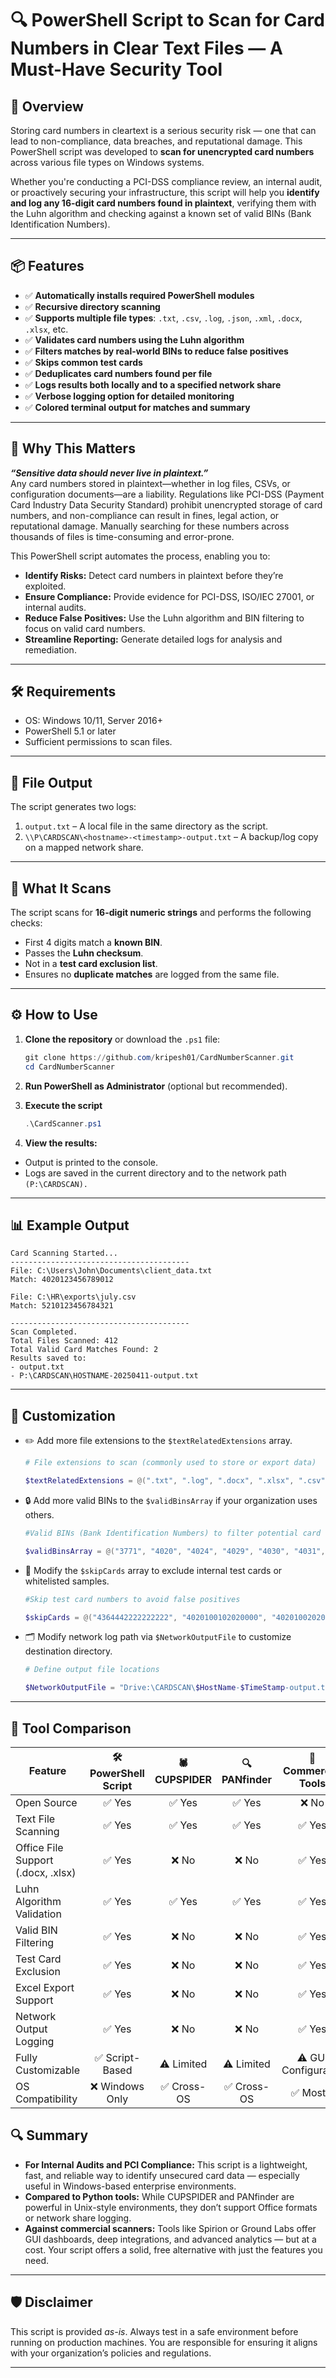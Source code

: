 # 🔍 PowerShell Script to Scan for Card Numbers in Clear Text Files — A Must-Have Security Tool

## 🚀 Overview

Storing card numbers in cleartext is a serious security risk — one that can lead to non-compliance, data breaches, and reputational damage. This PowerShell script was developed to **scan for unencrypted card numbers** across various file types on Windows systems.

Whether you're conducting a PCI-DSS compliance review, an internal audit, or proactively securing your infrastructure, this script will help you **identify and log any 16-digit card numbers found in plaintext**, verifying them with the Luhn algorithm and checking against a known set of valid BINs (Bank Identification Numbers).

---

## 📦 Features

- ✅ **Automatically installs required PowerShell modules**
- ✅ **Recursive directory scanning**
- ✅ **Supports multiple file types**: `.txt`, `.csv`, `.log`, `.json`, `.xml`, `.docx`, `.xlsx`, etc.
- ✅ **Validates card numbers using the Luhn algorithm**
- ✅ **Filters matches by real-world BINs to reduce false positives**
- ✅ **Skips common test cards**
- ✅ **Deduplicates card numbers found per file**
- ✅ **Logs results both locally and to a specified network share**
- ✅ **Verbose logging option for detailed monitoring**
- ✅ **Colored terminal output for matches and summary**

---

## 🧠 Why This Matters

***“Sensitive data should never live in plaintext.”***   
Any card numbers stored in plaintext—whether in log files, CSVs, or configuration documents—are a liability. Regulations like PCI-DSS (Payment Card Industry Data Security Standard) prohibit unencrypted storage of card numbers, and non-compliance can result in fines, legal action, or reputational damage. Manually searching for these numbers across thousands of files is time-consuming and error-prone.

This PowerShell script automates the process, enabling you to:
- **Identify Risks:** Detect card numbers in plaintext before they’re exploited.
- **Ensure Compliance:** Provide evidence for PCI-DSS, ISO/IEC 27001, or internal audits.
- **Reduce False Positives:** Use the Luhn algorithm and BIN filtering to focus on valid card numbers.
- **Streamline Reporting:** Generate detailed logs for analysis and remediation.
  
---

## 🛠️ Requirements

- OS: Windows 10/11, Server 2016+  
- PowerShell 5.1 or later  
- Sufficient permissions to scan files.

---

## 📂 File Output

The script generates two logs:

1. `output.txt` – A local file in the same directory as the script.
2. `\\P\CARDSCAN\<hostname>-<timestamp>-output.txt` – A backup/log copy on a mapped network share.

---

## 🧪 What It Scans

The script scans for **16-digit numeric strings** and performs the following checks:

- First 4 digits match a **known BIN**.
- Passes the **Luhn checksum**.
- Not in a **test card exclusion list**.
- Ensures no **duplicate matches** are logged from the same file.

---

## ⚙️ How to Use

1. **Clone the repository** or download the `.ps1` file:

   ```powershell
   git clone https://github.com/kripesh01/CardNumberScanner.git
   cd CardNumberScanner

2. **Run PowerShell as Administrator** (optional but recommended).

3. **Execute the script**
    ```powershell
    .\CardScanner.ps1
    ```
4.  **View the results:**
- Output is printed to the console.
- Logs are saved in the current directory and to the network path `(P:\CARDSCAN).`

---
## 📊 Example Output
    Card Scanning Started...
    ----------------------------------------
    File: C:\Users\John\Documents\client_data.txt
    Match: 4020123456789012

    File: C:\HR\exports\july.csv
    Match: 5210123456784321

    ----------------------------------------
    Scan Completed.
    Total Files Scanned: 412
    Total Valid Card Matches Found: 2
    Results saved to:
    - output.txt
    - P:\CARDSCAN\HOSTNAME-20250411-output.txt
---
## 🧩 Customization
- ✏️ Add more file extensions to the `$textRelatedExtensions` array.
    ```powershell
    # File extensions to scan (commonly used to store or export data)

    $textRelatedExtensions = @(".txt", ".log", ".docx", ".xlsx", ".csv", ".xml", ".json", ".doc", ".xls", ".sql", ".conf")
    ```
- 🔒 Add more valid BINs to the `$validBinsArray` if your organization uses others.
    ```powershell
    #Valid BINs (Bank Identification Numbers) to filter potential card numbers

    $validBinsArray = @("3771", "4020", "4024", "4029", "4030", "4031", "4037", "4050", "4055", "4056", "4061", "4067", "4089", "4090", "4101", "4107", "4135", "4162", "4181", "4182", "4189", "4206", "4211", "4214", "4226", "4232", "4235", "4284", "4317", "4336", "4359", "4363", "4364", "4368", "4373", "4390", "4391", "4393", "4404", "4424", "4430", "4438", "4500", "4504", "4511", "4520", "4574", "4577", "4579", "4581", "4587", "4595", "4610", "4617", "4619", "4622", "4624", "4637", "4660", "4662", "4689", "4705", "4709", "4748", "4775", "4813", "4837", "4848", "4862", "4895", "4897", "4922", "4924", "4938", "4987", "5116", "5181", "5210", "5218", "5246", "5399", "5421", "5434", "5436", "5483", "5484", "5486", "5487", "5543", "5559", "6365")
    ```
- 🚫 Modify the `$skipCards` array to exclude internal test cards or whitelisted samples.
    ```powershell
    #Skip test card numbers to avoid false positives

    $skipCards = @("4364442222222222", "4020100102020000", "4020100202020000")
    ```
- 🗂️ Modify network log path via `$NetworkOutputFile` to customize destination directory.
    ```powershell
    # Define output file locations

    $NetworkOutputFile = "Drive:\CARDSCAN\$HostName-$TimeStamp-output.txt"  # Save results to network path
    ```
---
## 🧾 Tool Comparison
| Feature                              | 🛠️ PowerShell Script | 🕷️ CUPSPIDER | 🔍 PANfinder | 💼 Commercial Tools |
|--------------------------------------|:--------------------:|:------------:|:------------:|:-------------------:|
| Open Source                          | ✅ Yes                | ✅ Yes       | ✅ Yes       | ❌ No               |
| Text File Scanning                   | ✅ Yes                | ✅ Yes       | ✅ Yes       | ✅ Yes              |
| Office File Support (.docx, .xlsx)   | ✅ Yes                | ❌ No        | ❌ No        | ✅ Yes              |
| Luhn Algorithm Validation            | ✅ Yes                | ✅ Yes       | ✅ Yes       | ✅ Yes              |
| Valid BIN Filtering                  | ✅ Yes                | ❌ No        | ❌ No        | ✅ Yes              |
| Test Card Exclusion                  | ✅ Yes                | ❌ No        | ❌ No        | ✅ Yes              |
| Excel Export Support                 | ✅ Yes                | ❌ No        | ❌ No        | ✅ Yes              |
| Network Output Logging               | ✅ Yes                | ❌ No        | ❌ No        | ✅ Yes              |
| Fully Customizable                   | ✅ Script-Based       | ⚠️ Limited   | ⚠️ Limited   | ⚠️ GUI Configurable |
| OS Compatibility                     | ❌ Windows Only       | ✅ Cross-OS  | ✅ Cross-OS  | ✅ Mostly           |

## 🔍 Summary
- **For Internal Audits and PCI Compliance:** This script is a lightweight, fast, and reliable way to identify unsecured card data — especially useful in Windows-based enterprise environments.
- **Compared to Python tools:** While CUPSPIDER and PANfinder are powerful in Unix-style environments, they don’t support Office formats or network share logging.
- **Against commercial scanners:** Tools like Spirion or Ground Labs offer GUI dashboards, deep integrations, and advanced analytics — but at a cost. Your script offers a solid, free alternative with just the features you need.

---
## 🛡️ Disclaimer
This script is provided *as-is*. Always test in a safe environment before running on production machines. You are responsible for ensuring it aligns with your organization’s policies and regulations.

---
